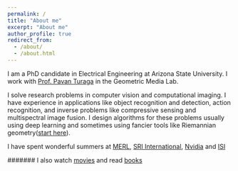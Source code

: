 ```yaml
---
permalink: /
title: "About me"
excerpt: "About me"
author_profile: true
redirect_from: 
  - /about/
  - /about.html
---
```


I am a PhD candidate in Electrical Engineering at Arizona State University. I work with [Prof. Pavan Turaga](https://pavanturaga.com/) in the Geometric Media Lab. 

I solve research problems in computer vision and computational imaging. I have experience in applications like object recognition and detection, action recognition, and inverse problems like compressive sensing and multispectral image fusion. I design algorithms for these problems usually using deep learning and sometimes using fancier tools like Riemannian geometry([start here](https://infinityplusonemath.wordpress.com/2017/02/18/asteroids-on-a-donut/)).

I have spent wonderful summers at [MERL](http://www.merl.com/), [SRI International](https://www.sri.com/), [Nvidia](https://www.nvidia.com/) and [ISI](https://www.isical.ac.in/) 

####### I also watch [movies](https://letterboxd.com/suhaslohit/) and read [books](https://www.goodreads.com/review/list/24730631)
